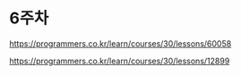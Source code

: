 # 6주차
https://programmers.co.kr/learn/courses/30/lessons/60058

https://programmers.co.kr/learn/courses/30/lessons/12899
